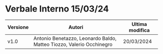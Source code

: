 # Verbale Interno 15/03/24

|Versione|                               Autori                               |Ultima modifica|
|--------|--------------------------------------------------------------------|---------------|
|  v1.0  |Antonio Benetazzo, Leonardo Baldo, Matteo Tiozzo, Valerio Occhinegro|   20/03/2024  |